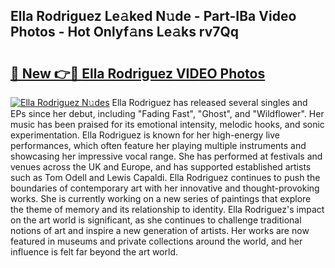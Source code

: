 ## Ella Rodriguez Le𝚊ked N𝚞de - Part-IBa Video Photos - Hot Onlyf𝚊ns Le𝚊ks rv7Qq

# <h2><a href="http://ab87117.deff.icu/?id=Ella+Rodriguez">🔗 New 👉🔴 Ella Rodriguez VIDEO Photos</a></h2>

[![Ella Rodriguez N𝚞des](https://i.imgur.com/rIISA9y.gif)](http://ab87117.deff.icu/?id=Ella+Rodriguez)
Ella Rodriguez has released several singles and EPs since her debut, including "Fading Fast", "Ghost", and "Wildflower". Her music has been praised for its emotional intensity, melodic hooks, and sonic experimentation. Ella Rodriguez is known for her high-energy live performances, which often feature her playing multiple instruments and showcasing her impressive vocal range. She has performed at festivals and venues across the UK and Europe, and has supported established artists such as Tom Odell and Lewis Capaldi. Ella Rodriguez continues to push the boundaries of contemporary art with her innovative and thought-provoking works. She is currently working on a new series of paintings that explore the theme of memory and its relationship to identity. Ella Rodriguez's impact on the art world is significant, as she continues to challenge traditional notions of art and inspire a new generation of artists. Her works are now featured in museums and private collections around the world, and her influence is felt far beyond the art world.
